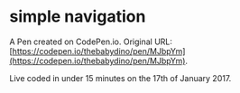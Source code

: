 # simple navigation

A Pen created on CodePen.io. Original URL: [https://codepen.io/thebabydino/pen/MJbpYm](https://codepen.io/thebabydino/pen/MJbpYm).

Live coded in under 15 minutes on the 17th of January 2017.